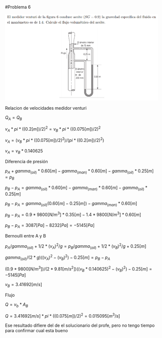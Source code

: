 #Problema 6

![](p6.png)

Relacion de velocidades medidor venturi

$Q_A = Q_B$

$v_A * pi * ((0.2[m])/2)^2 = v_B * pi * ((0.075[m])/2)^2$

$v_A = (v_B * pi * ((0.075[m])/2)^2) / (pi * ((0.2[m])/2)^2)$

$v_A = v_B * 0.140625$

Diferencia de presión

$p_A + gamma_(oil) * 0.60[m] - gamma_(man) * 0.60[m] - gamma_(oil) * 0.25[m] = p_B$

$p_B - p_A = gamma_(oil) * 0.60[m] - gamma_(man) * 0.60[m] - gamma_(oil) * 0.25[m]$

$p_B - p_A = gamma_(oil) (0.60[m] - 0.25[m]) - gamma_(man) * 0.60[m]$

$p_B - p_A = 0.9 * 9800[N/m^3] * 0.35[m] - 1.4 * 9800[N/m^3] * 0.60[m]$

$p_B - p_A = 3087[Pa] - 8232[Pa] = -5145[Pa]$

Bernoulli entre A y B

$p_A / gamma_(oil) + 1/2 * (v_A)^2 / g = p_B / gamma_(oil) + 1/2 * (v_B)^2 / g + 0.25[m]$

$gamma_(oil)/(2 * g) ( (v_A)^2 - (v_B)^2 )- 0.25[m]= p_B - p_A$

$(0.9 * 9800[N/m^3])/(2 * 9.81[m/s^2]) ( (v_B * 0.140625)^2 - (v_B)^2 )- 0.25[m]= -5145[Pa]$

$v_B = 3.41692[m/s]$

Flujo

$Q = v_b * A_B$

$Q = 3.41692[m/s] * pi * ((0.075[m])/2)^2 = 0.015095[m^3/s]$

Ese resultado difiere del de el solucionario del profe, pero no tengo tiempo para confirmar cual esta bueno